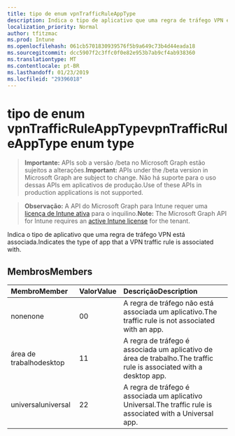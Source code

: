```yaml
---
title: tipo de enum vpnTrafficRuleAppType
description: Indica o tipo de aplicativo que uma regra de tráfego VPN está associada.
localization_priority: Normal
author: tfitzmac
ms.prod: Intune
ms.openlocfilehash: 061cb5701830939576f5b9a649c73b4d44eada18
ms.sourcegitcommit: dcc5907f2c3ffc0f0e82e953b7ab9cf4ab938360
ms.translationtype: MT
ms.contentlocale: pt-BR
ms.lasthandoff: 01/23/2019
ms.locfileid: "29396018"
---
```

# <a name="vpntrafficruleapptype-enum-type"></a><span data-ttu-id="505d2-103">tipo de enum vpnTrafficRuleAppType</span><span class="sxs-lookup"><span data-stu-id="505d2-103">vpnTrafficRuleAppType enum type</span></span>

> <span data-ttu-id="505d2-104">**Importante:** APIs sob a versão /beta no Microsoft Graph estão sujeitos a alterações.</span><span class="sxs-lookup"><span data-stu-id="505d2-104">**Important:** APIs under the /beta version in Microsoft Graph are subject to change.</span></span> <span data-ttu-id="505d2-105">Não há suporte para o uso dessas APIs em aplicativos de produção.</span><span class="sxs-lookup"><span data-stu-id="505d2-105">Use of these APIs in production applications is not supported.</span></span>

> <span data-ttu-id="505d2-106">**Observação:** A API do Microsoft Graph para Intune requer uma [licença de Intune ativa](https://go.microsoft.com/fwlink/?linkid=839381) para o inquilino.</span><span class="sxs-lookup"><span data-stu-id="505d2-106">**Note:** The Microsoft Graph API for Intune requires an [active Intune license](https://go.microsoft.com/fwlink/?linkid=839381) for the tenant.</span></span>

<span data-ttu-id="505d2-107">Indica o tipo de aplicativo que uma regra de tráfego VPN está associada.</span><span class="sxs-lookup"><span data-stu-id="505d2-107">Indicates the type of app that a VPN traffic rule is associated with.</span></span>

## <a name="members"></a><span data-ttu-id="505d2-108">Membros</span><span class="sxs-lookup"><span data-stu-id="505d2-108">Members</span></span>
|<span data-ttu-id="505d2-109">Membro</span><span class="sxs-lookup"><span data-stu-id="505d2-109">Member</span></span>|<span data-ttu-id="505d2-110">Valor</span><span class="sxs-lookup"><span data-stu-id="505d2-110">Value</span></span>|<span data-ttu-id="505d2-111">Descrição</span><span class="sxs-lookup"><span data-stu-id="505d2-111">Description</span></span>|
|:---|:---|:---|
|<span data-ttu-id="505d2-112">none</span><span class="sxs-lookup"><span data-stu-id="505d2-112">none</span></span>|<span data-ttu-id="505d2-113">0</span><span class="sxs-lookup"><span data-stu-id="505d2-113">0</span></span>|<span data-ttu-id="505d2-114">A regra de tráfego não está associada um aplicativo.</span><span class="sxs-lookup"><span data-stu-id="505d2-114">The traffic rule is not associated with an app.</span></span>|
|<span data-ttu-id="505d2-115">área de trabalho</span><span class="sxs-lookup"><span data-stu-id="505d2-115">desktop</span></span>|<span data-ttu-id="505d2-116">1</span><span class="sxs-lookup"><span data-stu-id="505d2-116">1</span></span>|<span data-ttu-id="505d2-117">A regra de tráfego é associada um aplicativo de área de trabalho.</span><span class="sxs-lookup"><span data-stu-id="505d2-117">The traffic rule is associated with a desktop app.</span></span>|
|<span data-ttu-id="505d2-118">universal</span><span class="sxs-lookup"><span data-stu-id="505d2-118">universal</span></span>|<span data-ttu-id="505d2-119">2</span><span class="sxs-lookup"><span data-stu-id="505d2-119">2</span></span>|<span data-ttu-id="505d2-120">A regra de tráfego é associada um aplicativo Universal.</span><span class="sxs-lookup"><span data-stu-id="505d2-120">The traffic rule is associated with a Universal app.</span></span>|





